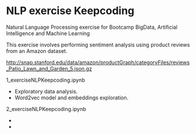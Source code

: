 # NLP exercise Keepcoding

Natural Language Processing exercise for Bootcamp BigData, Artificial Intelligence and Machine Learning

This exercise involves performing sentiment analysis using product reviews from an Amazon dataset.

http://snap.stanford.edu/data/amazon/productGraph/categoryFiles/reviews_Patio_Lawn_and_Garden_5.json.gz

1_exerciseNLPKeepcoding.ipynb

- Exploratory data analysis.
- Word2vec model and embeddings exploration.

2_exerciseNLPKeepcoding.ipynb

- 
-
